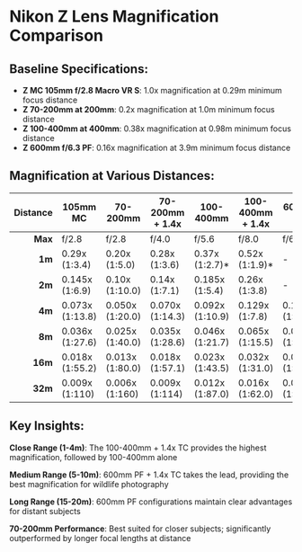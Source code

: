 # Nikon Z Lens Magnification Comparison

## Baseline Specifications:
- **Z MC 105mm f/2.8 Macro VR S**: 1.0x magnification at 0.29m minimum focus distance
- **Z 70-200mm at 200mm**: 0.2x magnification at 1.0m minimum focus distance  
- **Z 100-400mm at 400mm**: 0.38x magnification at 0.98m minimum focus distance
- **Z 600mm f/6.3 PF**: 0.16x magnification at 3.9m minimum focus distance

## Magnification at Various Distances:

| Distance | 105mm MC | 70-200mm | 70-200mm + 1.4x | 100-400mm | 100-400mm + 1.4x | 600mm PF | 600mm PF + 1.4x |
|-:|--|-|-|-|-|-|-|
| **Max** | f/2.8 | f/2.8 | f/4.0 | f/5.6 | f/8.0 | f/6.3 | f/9.0 |
| **1m** | 0.29x (1:3.4) | 0.20x (1:5.0) | 0.28x (1:3.6) | 0.37x (1:2.7)* | 0.52x (1:1.9)* | - | - |
| **2m** | 0.145x (1:6.9) | 0.10x (1:10.0) | 0.14x (1:7.1) | 0.185x (1:5.4) | 0.26x (1:3.8) | - | - |
| **4m** | 0.073x (1:13.8) | 0.050x (1:20.0) | 0.070x (1:14.3) | 0.092x (1:10.9) | 0.129x (1:7.8) | 0.156x (1:6.4)* | 0.218x (1:4.6)* |
| **8m** | 0.036x (1:27.6) | 0.025x (1:40.0) | 0.035x (1:28.6) | 0.046x (1:21.7) | 0.065x (1:15.5) | 0.078x (1:12.8) | 0.109x (1:9.2) |
| **16m** | 0.018x (1:55.2) | 0.013x (1:80.0) | 0.018x (1:57.1) | 0.023x (1:43.5) | 0.032x (1:31.0) | 0.039x (1:25.6) | 0.055x (1:18.3) |
| **32m** | 0.009x (1:110) | 0.006x (1:160) | 0.009x (1:114) | 0.012x (1:87.0) | 0.016x (1:62.0) | 0.020x (1:51.3) | 0.027x (1:36.6) |

## Key Insights:

**Close Range (1-4m)**: The 100-400mm + 1.4x TC provides the highest magnification, followed by 100-400mm alone

**Medium Range (5-10m)**: 600mm PF + 1.4x TC takes the lead, providing the best magnification for wildlife photography

**Long Range (15-20m)**: 600mm PF configurations maintain clear advantages for distant subjects

**70-200mm Performance**: Best suited for closer subjects; significantly outperformed by longer focal lengths at distance
